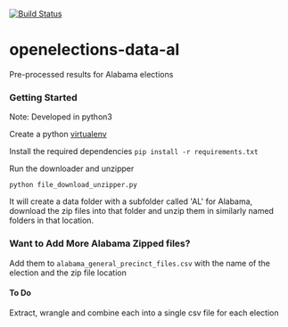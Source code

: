[![Build Status](https://github.com/openelections/openelections-data-al/actions/workflows/data_tests.yml/badge.svg?branch=master)](https://github.com/openelections/openelections-data-al/actions/workflows/data_tests.yml?query=branch%3Amaster)

# openelections-data-al
Pre-processed results for Alabama elections

### Getting Started

Note: Developed in python3

Create a python [virtualenv](http://docs.python-guide.org/en/latest/dev/virtualenvs/)

Install the required dependencies
`pip install -r requirements.txt`


Run the downloader and unzipper

`python file_download_unzipper.py`

It will create a data folder with a subfolder called 'AL' for Alabama, download the zip files into that folder and unzip them in similarly named folders in that location.


### Want to Add More Alabama Zipped files?
Add them to `alabama_general_precinct_files.csv` with the name of the election and the zip file location


#### To Do
Extract, wrangle and combine each into a single csv file for each election

